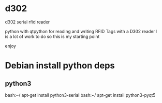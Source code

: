 # d302
d302 serial rfid reader

python with qtpython for reading and writing RFID Tags with a D302 reader
I is a lot of work to do so this is my starting point

enjoy


# Debian install python deps

## python3
bash:~/ apt-get install python3-serial
bash:~/ apt-get install python3-pyqt5
